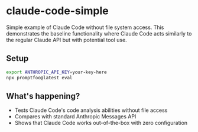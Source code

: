 # claude-code-simple

Simple example of Claude Code without file system access. This demonstrates the baseline functionality where Claude Code acts similarly to the regular Claude API but with potential tool use.

## Setup

```bash
export ANTHROPIC_API_KEY=your-key-here
npx promptfoo@latest eval
```

## What's happening?

- Tests Claude Code's code analysis abilities without file access
- Compares with standard Anthropic Messages API
- Shows that Claude Code works out-of-the-box with zero configuration